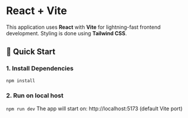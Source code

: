 # React + Vite

This application uses **React** with **Vite** for lightning-fast frontend development. Styling is done using **Tailwind CSS**.

## 🚀 Quick Start

### 1. Install Dependencies
```bash
npm install
```

### 2. Run on local host
```npm run dev```
The app will start on: http://localhost:5173 (default Vite port)
